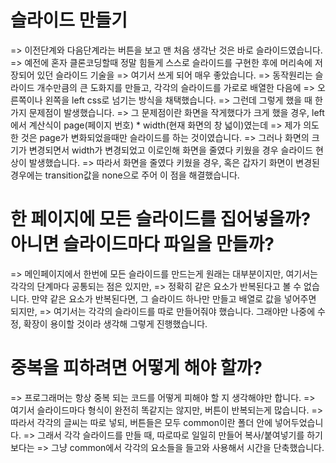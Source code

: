 # 슬라이드 만들기
=> 이전단계와 다음단계라는 버튼을 보고 맨 처음 생각난 것은 바로 슬라이드였습니다.
=> 예전에 혼자 클론코딩할때 정말 힘들게 스스로 슬라이드를 구현한 후에 머리속에 저장되어 있던 슬라이드 기술을
=> 여기서 쓰게 되어 매우 좋았습니다. 
=> 동작원리는 슬라이드 개수만큼의 큰 도화지를 만들고, 각각의 슬라이드를 가로로 배열한 다음에
=> 오른쪽이나 왼쪽을 left css로 넘기는 방식을 채택했습니다.
=> 그런데 그렇게 했을 때 한가지 문제점이 발생했습니다.
=> 그 문제점이란 화면을 작게했다가 크게 했을 경우, left에서 계산식이 page(페이지 번호) * width(현재 화면의 창 넓이)였는데
=> 제가 의도한 것은 page가 변화되었을때만 슬라이드를 하는 것이였습니다.
=> 그러나 화면의 크기가 변경되면서 width가 변경되었고 이로인해 화면을 줄였다 키웠을 경우 슬라이드 현상이 발생했습니다.
=> 따라서 화면을 줄였다 키웠을 경우, 혹은 갑자기 화면이 변경된 경우에는 transition값을 none으로 주어 이 점을 해결했습니다.

# 한 페이지에 모든 슬라이드를 집어넣을까? <br> 아니면 슬라이드마다 파일을 만들까?
=> 메인페이지에서 한번에 모든 슬라이드를 만드는게 원래는 대부분이지만, 여기서는 각각의 단계마다 공통되는 점은 있지만,
=> 정확히 같은 요소가 반복된다고 볼 수 없습니다. 만약 같은 요소가 반복된다면, 그 슬라이드 하나만 만들고 배열로 값을 넣어주면 되지만,
=> 여기서는 각각의 슬라이드를 따로 만들어줘야 했습니다. 그래야만 나중에 수정, 확장이 용이할 것이라 생각해 그렇게 진행했습니다.

# 중복을 피하려면 어떻게 해야 할까?
=> 프로그래머는 항상 중복 되는 코드를 어떻게 피해야 할 지 생각해야만 합니다.
=> 여기서 슬라이드마다 형식이 완전히 똑같지는 않지만, 버튼이 반복되는게 많습니다.
=> 따라서 각각의 글씨는 따로 넣되, 버튼들은 모두 common이란 폴더 안에 넣어두었습니다.
=> 그래서 각각 슬라이드를 만들 때, 따로따로 일일히 만들어 복사/붙여넣기를 하기 보다는
=> 그냥 common에서 각각의 요소들을 들고와 사용해서 시간을 단축했습니다.
